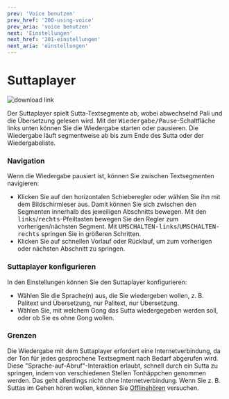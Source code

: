 ```yaml
---
prev: 'Voice benutzen'
prev_href: '200-using-voice'
prev_aria: 'voice benutzen'
next: 'Einstellungen'
next_href: '201-einstellungen'
next_aria: 'einstellungen'
---
```

# Suttaplayer
![download link](/dhammaregen/assets/img/suttaplayer-m.png?raw=true)

Der Suttaplayer spielt Sutta-Textsegmente ab, wobei abwechselnd Pali und die Übersetzung gelesen wird. Mit der <kbd>Wiedergabe/Pause</kbd>-Schaltfläche links unten können Sie die Wiedergabe starten oder pausieren. Die Wiedergabe läuft segmentweise ab bis zum Ende des Sutta oder der Wiedergabeliste.

### Navigation

Wenn die Wiedergabe pausiert ist, können Sie zwischen Textsegmenten navigieren:

* Klicken Sie auf den horizontalen Schieberegler oder wählen Sie ihn mit dem Bildschirmleser aus. Damit können Sie sich zwischen den Segmenten innerhalb des jeweiligen Abschnitts bewegen. Mit den <kbd>links</kbd>/<kbd>rechts</kbd>-Pfeiltasten bewegen Sie den Regler zum vorherigen/nächsten Segment. Mit <kbd>UMSCHALTEN-links</kbd>/<kbd>UMSCHALTEN-rechts</kbd> springen Sie in größeren Schritten.
* Klicken Sie auf schnellen Vorlauf oder Rücklauf, um zum vorherigen oder nächsten Abschnitt zu springen.

### Suttaplayer konfigurieren

In den Einstellungen können Sie den Suttaplayer konfigurieren:

* Wählen Sie die Sprache(n) aus, die Sie wiedergeben wollen, z. B. Palitext und Übersetzung, nur Palitext, nur Übersetzung.
* Wählen Sie, mit welchem Gong das Sutta wiedergegeben werden soll, oder ob Sie es ohne Gong wollen.

### Grenzen

Die Wiedergabe mit dem Suttaplayer erfordert eine Internetverbindung, da der Ton für jedes gesprochene Textsegment nach Bedarf abgerufen wird. Diese "Sprache-auf-Abruf"-Interaktion erlaubt, schnell durch ein Sutta zu springen, indem von verschiedenen Stellen Tonhäppchen genommen werden. Das geht allerdings nicht ohne Internetverbindung. Wenn Sie z. B. Suttas im Gehen hören wollen, können Sie [Offlinehören](/dhammaregen/de/201-offlinehoren) versuchen.
